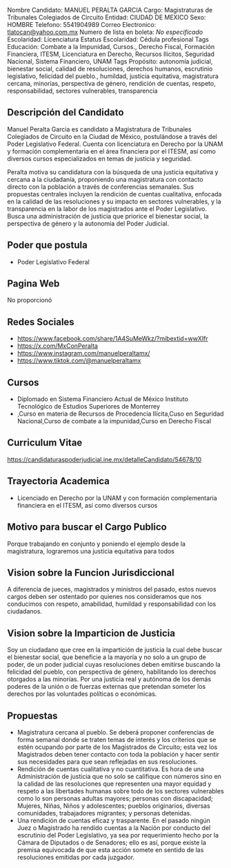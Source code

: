 Nombre Candidato: MANUEL PERALTA GARCIA
Cargo: Magistraturas de Tribunales Colegiados de Circuito
Entidad: CIUDAD DE MEXICO
Sexo: HOMBRE
Telefono: 5541904989
Correo Electronico: tlatocan@yahoo.com.mx
Numero de lista en boleta: *No especificado*
Escolaridad: Licenciatura
Estatus Escolaridad: Cédula profesional
Tags Educación: Combate a la Impunidad, Cursos., Derecho Fiscal, Formación Financiera, ITESM, Licenciatura en Derecho, Recursos Ilícitos, Seguridad Nacional, Sistema Financiero, UNAM
Tags Propósito: autonomía judicial, bienestar social, calidad de resoluciones, derechos humanos, escrutinio legislativo, felicidad del pueblo., humildad, justicia equitativa, magistratura cercana, minorías, perspectiva de género, rendición de cuentas, respeto, responsabilidad, sectores vulnerables, transparencia


## Descripción del Candidato 

Manuel Peralta Garcia es candidato a Magistratura de Tribunales Colegiados de Circuito en la Ciudad de México, postulándose a través del Poder Legislativo Federal. Cuenta con licenciatura en Derecho por la UNAM y formación complementaria en el área financiera por el ITESM, así como diversos cursos especializados en temas de justicia y seguridad.

Peralta motiva su candidatura con la búsqueda de una justicia equitativa y cercana a la ciudadanía, proponiendo una magistratura con contacto directo con la población a través de conferencias semanales. Sus propuestas centrales incluyen la rendición de cuentas cualitativa, enfocada en la calidad de las resoluciones y su impacto en sectores vulnerables, y la transparencia en la labor de los magistrados ante el Poder Legislativo. Busca una administración de justicia que priorice el bienestar social, la perspectiva de género y la autonomía del Poder Judicial.


## Poder que postula

- Poder Legislativo Federal


## Pagina Web

No proporcionó


## Redes Sociales

- https://www.facebook.com/share/1A4SuMeWkz/?mibextid=wwXIfr
- https://x.com/MxConPeralta
- https://www.instagram.com/manuelperaltamx/
- https://www.tiktok.com/@manuelperaltamx


## Cursos

- Diplomado en Sistema Financiero Actual de México Instituto Tecnológico de Estudios Superiores de Monterrey
- ,Curso en materia de Recursos de Procedencia Ilícita,Cuso en Seguridad Nacional,Curso de combate a la impunidad,Curso en Derecho Fiscal


## Curriculum Vitae

https://candidaturaspoderjudicial.ine.mx/detalleCandidato/54678/10


## Trayectoria Academica

- Licenciado en Derecho por la UNAM y con formación complementaria financiera en el ITESM, así como diversos cursos


## Motivo para buscar el Cargo Publico

Porque trabajando en conjunto y poniendo el ejemplo desde la magistratura, lograremos una justicia equitativa para todos


## Vision sobre la Funcion Jurisdiccional

A diferencia de jueces, magistrados y ministros del pasado, estos nuevos cargos deben ser ostentado por quienes nos consideramos que nos conducimos con respeto, amabilidad, humildad y responsabilidad con los ciudadanos.


## Vision sobre la Imparticion de Justicia

Soy un ciudadano que cree en la impartición de justicia la cual debe buscar el bienestar social, que beneficie a la mayoría y no solo a un grupo de poder, de un poder judicial cuyas resoluciones deben emitirse buscando la felicidad del pueblo, con perspectiva de género, habilitando los derechos otorgados a las minorías. Por una justicia real y autónoma de los demás poderes de la unión o de fuerzas externas que pretendan someter los derechos por las voluntades políticas o económicas.


## Propuestas

- Magistratura cercana al pueblo. Se deberá proponer conferencias de forma semanal donde se traten temas de interés y los criterios que se estén ocupando por parte de los Magistrados de Circuito; esta vez los Magistrados deben tener contacto con toda la población y hacer sentir sus necesidades para que sean reflejadas en sus resoluciones.
- Rendición de cuentas cualitativa y no cuantitativa. Es hora de una Administración de justicia que no solo se califique con números sino en la calidad de las resoluciones que representen una mayor equidad y respeto a las libertades humanas sobre todo de los sectores vulnerables como lo son personas adultas mayores; personas con discapacidad; Mujeres, Niñas, Niños y adolescentes; pueblos originarios, diversas comunidades, trabajadores migrantes; y personas detenidas.
- Una rendición de cuentas eficaz y trasparente. En el pasado ningún Juez o Magistrado ha rendido cuentas a la Nación por conducto del escrutinio del Poder Legislativo, ya sea por requerimiento hecho por la Cámara de Diputados o de Senadores; ello es así, porque existe la premisa equivocada de que esta acción somete en sentido de las resoluciones emitidas por cada juzgador.

